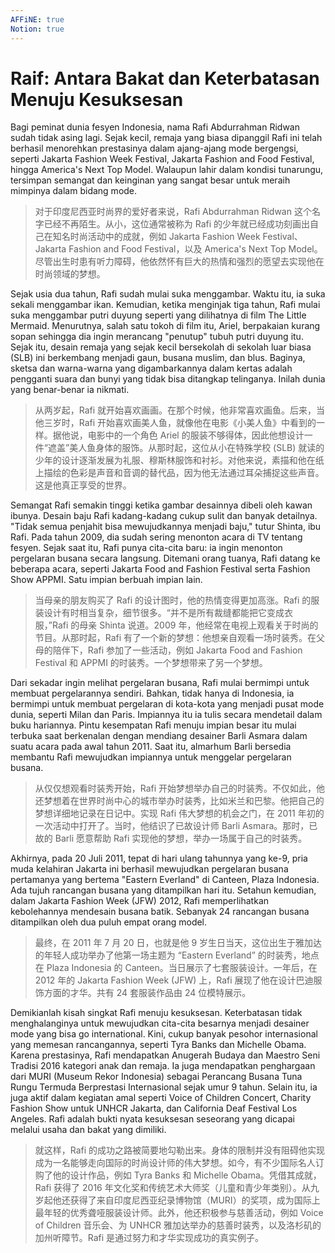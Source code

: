 ```yaml
---
AFFiNE: true
Notion: true
---
```


# Raif: Antara Bakat dan Keterbatasan Menuju Kesuksesan

Bagi peminat dunia fesyen Indonesia, nama Rafi Abdurrahman Ridwan sudah tidak asing lagi. Sejak kecil, remaja yang biasa dipanggil Rafi ini telah berhasil menorehkan prestasinya dalam ajang-ajang mode bergengsi, seperti Jakarta Fashion Week Festival, Jakarta Fashion and Food Festival, hingga America's Next Top Model. Walaupun lahir dalam kondisi tunarungu, tersimpan semangat dan keinginan yang sangat besar untuk meraih mimpinya dalam bidang mode.

> 对于印度尼西亚时尚界的爱好者来说，Rafi Abdurrahman Ridwan 这个名字已经不再陌生。从小，这位通常被称为 Rafi 的少年就已经成功刻画出自己在知名时尚活动中的成就，例如 Jakarta Fashion Week Festival、Jakarta Fashion and Food Festival，以及 America's Next Top Model。尽管出生时患有听力障碍，他依然怀有巨大的热情和强烈的愿望去实现他在时尚领域的梦想。

Sejak usia dua tahun, Rafi sudah mulai suka menggambar. Waktu itu, ia suka sekali menggambar ikan. Kemudian, ketika menginjak tiga tahun, Rafi mulai suka menggambar putri duyung seperti yang dilihatnya di film The Little Mermaid. Menurutnya, salah satu tokoh di film itu, Ariel, berpakaian kurang sopan sehingga dia ingin merancang "penutup" tubuh putri duyung itu. Sejak itu, desain remaja yang sejak kecil bersekolah di sekolah luar biasa (SLB) ini berkembang menjadi gaun, busana muslim, dan blus. Baginya, sketsa dan warna-warna yang digambarkannya dalam kertas adalah pengganti suara dan bunyi yang tidak bisa ditangkap telinganya. Inilah dunia yang benar-benar ia nikmati.

> 从两岁起，Rafi 就开始喜欢画画。在那个时候，他非常喜欢画鱼。后来，当他三岁时，Rafi 开始喜欢画美人鱼，就像他在电影《小美人鱼》中看到的一样。据他说，电影中的一个角色 Ariel 的服装不够得体，因此他想设计一件“遮盖”美人鱼身体的服饰。从那时起，这位从小在特殊学校 (SLB) 就读的少年的设计逐渐发展为礼服、穆斯林服饰和衬衫。对他来说，素描和他在纸上描绘的色彩是声音和音调的替代品，因为他无法通过耳朵捕捉这些声音。这是他真正享受的世界。

Semangat Rafi semakin tinggi ketika gambar desainnya dibeli oleh kawan ibunya. Desain baju Rafi kadang-kadang cukup sulit dan banyak detailnya. "Tidak semua penjahit bisa mewujudkannya menjadi baju," tutur Shinta, ibu Rafi. Pada tahun 2009, dia sudah sering menonton acara di TV tentang fesyen. Sejak saat itu, Rafi punya cita-cita baru: ia ingin menonton pergelaran busana secara langsung. Ditemani orang tuanya, Rafi datang ke beberapa acara, seperti Jakarta Food and Fashion Festival serta Fashion Show APPMI. Satu impian berbuah impian lain.

> 当母亲的朋友购买了 Rafi 的设计图时，他的热情变得更加高涨。Rafi 的服装设计有时相当复杂，细节很多。“并不是所有裁缝都能把它变成衣服，”Rafi 的母亲 Shinta 说道。2009 年，他经常在电视上观看关于时尚的节目。从那时起，Rafi 有了一个新的梦想：他想亲自观看一场时装秀。在父母的陪伴下，Rafi 参加了一些活动，例如 Jakarta Food and Fashion Festival 和 APPMI 的时装秀。一个梦想带来了另一个梦想。

Dari sekadar ingin melihat pergelaran busana, Rafi mulai bermimpi untuk membuat pergelarannya sendiri. Bahkan, tidak hanya di Indonesia, ia bermimpi untuk membuat pergelaran di kota-kota yang menjadi pusat mode dunia, seperti Milan dan Paris. Impiannya itu ia tulis secara mendetail dalam buku hariannya. Pintu kesempatan Rafi menuju impian besar itu mulai terbuka saat berkenalan dengan mendiang desainer Barli Asmara dalam suatu acara pada awal tahun 2011. Saat itu, almarhum Barli bersedia membantu Rafi mewujudkan impiannya untuk menggelar pergelaran busana.

> 从仅仅想观看时装秀开始，Rafi 开始梦想举办自己的时装秀。不仅如此，他还梦想着在世界时尚中心的城市举办时装秀，比如米兰和巴黎。他把自己的梦想详细地记录在日记中。实现 Rafi 伟大梦想的机会之门，在 2011 年初的一次活动中打开了。当时，他结识了已故设计师 Barli Asmara。那时，已故的 Barli 愿意帮助 Rafi 实现他的梦想，举办一场属于自己的时装秀。

Akhirnya, pada 20 Juli 2011, tepat di hari ulang tahunnya yang ke-9, pria muda kelahiran Jakarta ini berhasil mewujudkan pergelaran busana pertamanya yang bertema "Eastern Everland" di Canteen, Plaza Indonesia. Ada tujuh rancangan busana yang ditampilkan hari itu. Setahun kemudian, dalam Jakarta Fashion Week (JFW) 2012, Rafi memperlihatkan kebolehannya mendesain busana batik. Sebanyak 24 rancangan busana ditampilkan oleh dua puluh empat orang model.

> 最终，在 2011 年 7 月 20 日，也就是他 9 岁生日当天，这位出生于雅加达的年轻人成功举办了他第一场主题为 “Eastern Everland” 的时装秀，地点在 Plaza Indonesia 的 Canteen。当日展示了七套服装设计。一年后，在 2012 年的 Jakarta Fashion Week (JFW) 上，Rafi 展现了他在设计巴迪服饰方面的才华。共有 24 套服装作品由 24 位模特展示。

Demikianlah kisah singkat Rafi menuju kesuksesan. Keterbatasan tidak menghalanginya untuk mewujudkan cita-cita besarnya menjadi desainer mode yang bisa go international. Kini, cukup banyak pesohor internasional yang memesan rancangannya, seperti Tyra Banks dan Michelle Obama. Karena prestasinya, Rafi mendapatkan Anugerah Budaya dan Maestro Seni Tradisi 2016 kategori anak dan remaja. Ia juga mendapatkan penghargaan dari MURI (Museum Rekor Indonesia) sebagai Perancang Busana Tuna Rungu Termuda Berprestasi Internasional sejak umur 9 tahun. Selain itu, ia juga aktif dalam kegiatan amal seperti Voice of Children Concert, Charity Fashion Show untuk UNHCR Jakarta, dan California Deaf Festival Los Angeles. Rafi adalah bukti nyata kesuksesan seseorang yang dicapai melalui usaha dan bakat yang dimiliki.

> 就这样，Rafi 的成功之路被简要地勾勒出来。身体的限制并没有阻碍他实现成为一名能够走向国际的时尚设计师的伟大梦想。如今，有不少国际名人订购了他的设计作品，例如 Tyra Banks 和 Michelle Obama。凭借其成就，Rafi 获得了 2016 年文化奖和传统艺术大师奖（儿童和青少年类别）。从九岁起他还获得了来自印度尼西亚纪录博物馆（MURI）的奖项，成为国际上最年轻的优秀聋哑服装设计师。此外，他还积极参与慈善活动，例如 Voice of Children 音乐会、为 UNHCR 雅加达举办的慈善时装秀，以及洛杉矶的加州听障节。Rafi 是通过努力和才华实现成功的真实例子。
